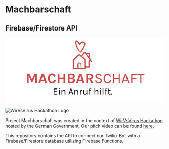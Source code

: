 # Machbarschaft
## Firebase/Firestore API

![Machbarschaft Logo](logo.jpeg)

![WirVsVirus Hackathon Logo](https://wirvsvirushackathon.org/wp-content/uploads/2020/03/Hackathon_slogan_wei%C3%9F.png)

Project Machbarschaft was created in the context of [WirVsVirus Hackathon](https://wirvsvirushackathon.org/) hosted by the German Government. Our pitch video can be found [here](https://youtu.be/p7GuQokTwpM).

This repository contains the API to connect our Twilio-Bot with a Firebase/Firestore database utilizing Firebase Functions.